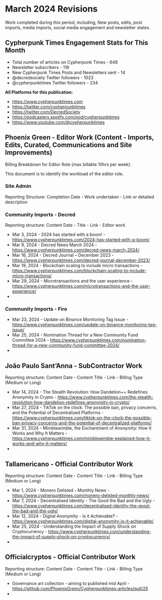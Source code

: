 # March 2024 Revisions

Work completed during this period, including, New posts, edits, post imports, media imports, social media engagement and newsletter states.


## Cypherpunk Times Engagement Stats for This Month

* Total number of articles on Cypherpunk Times - 648
* Newsletter subscribers - 118
* New Cypherpunk Times Posts and Newsletters sent - 14
* @decredsociety Twitter followers - 1023
* @cypherpunktimes Twitter followers - 234

**All Platforms for this publication:**

* https://www.cypherpunktimes.com
* https://twitter.com/cypherpunktimes
* https://twitter.com/DecredSociety
* https://podcasters.spotify.com/pod/cypherpunktimes
* https://www.youtube.com/@cypherpunktimes


## Phoenix Green - Editor Work (Content - Imports, Edits, Curated, Communications and Site Improvements)

Billing Breakdown for Editor Role (max billable 10hrs per week).

This document is to identify the workload of the editor role.


### Site Admin

Reporting Structure: Completion Date - Work undertaken - Link or detailed description


### Community Imports - Decred

Reporting structure: Content Date - Title - Link - Editor work

* Mar 3, 2024 - 2024 has started with a boom! - https://www.cypherpunktimes.com/2024-has-started-with-a-boom/
* Mar 9, 2024 - Decred News March 2024 - https://www.cypherpunktimes.com/decred-news-march-2024/
* Mar 16, 2024 - Decred Journal – December 2023 - https://www.cypherpunktimes.com/decred-journal-december-2023/
* Mar 19, 2024 - Blockchain scaling to include micro transactions - https://www.cypherpunktimes.com/blockchain-scaling-to-include-micro-transactions/
* Mar 29, 2024 - Microtransactions and the user experience - https://www.cypherpunktimes.com/microtransactions-and-the-user-experience/
* 


### Community Imports - Firo

* Mar 23, 2024 - Update on Binance Monitoring Tag Issue - https://www.cypherpunktimes.com/update-on-binance-monitoring-tag-issue/
* Mar 25, 2024 - Nomination Thread for a New Community Fund Committee 2024 - https://www.cypherpunktimes.com/nomination-thread-for-a-new-community-fund-committee-2024/
* 


## João Paulo Sant’Anna - SubContractor Work

Reporting structure: Content Date - Content Title - Link - Billing Type (Medium or Long)

* Mar 14, 2024 - The Stealth Revolution: How Dandelion++ Redefines Anonymity in Crypto - https://www.cypherpunktimes.com/the-stealth-revolution-how-dandelion-redefines-anonymity-in-crypto/
* Mar 27, 2024 - TikTok on the clock: The possible ban, privacy concerns, and the Potential of Decentralized Platforms - https://www.cypherpunktimes.com/tiktok-on-the-clock-the-possible-ban-privacy-concerns-and-the-potential-of-decentralized-platforms/
* Mar 31, 2024 - Mimblewimble, the Enchantment of Anonymity: How It Works and Why It Matters - https://www.cypherpunktimes.com/mimblewimble-explained-how-it-works-and-why-it-matters/
* 


## Tallamericano - Official Contributor Work

Reporting structure: Content Date - Content Title - Link - Billing Type (Medium or Long)

* Mar 1, 2024 - Monero Delisted - Monthly News - https://www.cypherpunktimes.com/monero-delisted-monthly-news/
* Mar 7, 2024 - Decentralised Identity - The Good the Bad and the Ugly - https://www.cypherpunktimes.com/decentralised-identity-the-good-the-bad-and-the-ugly/
* Mar 12, 2024 - Digital Anonymity - Is it Achievable? - https://www.cypherpunktimes.com/digital-anonymity-is-it-achievable/
* Mar 25, 2024 - Understanding the Impact of Supply Shock on Cryptocurrency - https://www.cypherpunktimes.com/understanding-the-impact-of-supply-shock-on-cryptocurrency/
* 


## Officialcryptos - Official Contributor Work

Reporting structure: Content Date - Content Title - Link - Billing Type (Medium or Long)

* Governance art collection - aiming to published mid April - https://github.com/PhoenixGreen/Cypherpunktimes-articles/pull/25
* 
